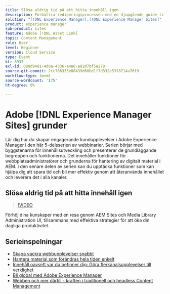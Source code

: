 ```yaml
---
title: Slösa aldrig tid på att hitta innehåll igen
description: Förbättra redigeringsprocessen med en djupgående guide till AEM Sites och Media Library med praktiska tips för att effektivisera det dagliga arbetsflödet.
solution: "[!DNL Experience Manager],[!DNL Experience Manager Sites]"
product: experience manager
sub-product: sites
feature: Adobe [!DNL Asset Link]
topic: Content Management
role: User
level: Beginner
version: Cloud Service
type: Event
kt: 8937
exl-id: 080d9491-4d0a-4336-a4e0-a82d7bf5a278
source-git-commit: 2cc786333e88439d68bd1f7d332e53f8714a76f9
workflow-type: tm+mt
source-wordcount: '175'
ht-degree: 0%

---
```


# Adobe [!DNL Experience Manager Sites] grunder

Lär dig hur du skapar engagerande kundupplevelser i Adobe Experience Manager i den här 5-delsserien av webbinarier. Serien börjar med byggstenarna för innehållsutveckling och presenterar de grundläggande begreppen och funktionerna. Det innehåller funktioner för webbplatsadministratörer och grunderna för hantering av digitalt material i AEM. I den senare delen av serien kan du upptäcka funktioner som kan hjälpa dig att spara tid och bli mer effektiv genom att återanvända innehållet och leverera det i alla kanaler.

## Slösa aldrig tid på att hitta innehåll igen

>[!VIDEO](https://video.tv.adobe.com/v/336983/?quality=12&learn=on&hidetitle=true)

Förhöj dina kunskaper med en resa genom AEM Sites och Media Library Administration UI, tillsammans med effektiva strategier för att öka din dagliga produktivitet.

## Serieinspelningar

* [Skapa vackra webbupplevelser snabbt](authoring-fundamentals.md)
* [Hantera material som förändras hela tiden enkelt](collaboration-tools.md)
* [Innehåll oavsett var du befinner dig: Göra flerkanalsupplevelser till verklighet](omnichannel-experiences.md)
* [Bli global med Adobe Experience Manager](multi-site-management-web-translation.md)
* [Webben och mer därtill - kraften i traditionell och headless Content Management](traditional-headless-content-management.md)
